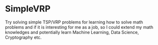 # SimpleVRP
Try solving simple TSP/VRP problems for learning how to solve math problems and if it is interesting for me as a job, so I could extend my math knowledges and potentially learn Machine Learning, Data Science, Cryptography etc.

